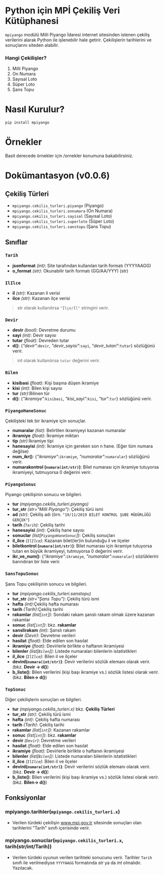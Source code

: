 
# Python için MPİ Çekiliş Veri Kütüphanesi
`mpiyango` modülü Milli Piyango İdaresi internet sitesinden istenen çekiliş verilerini alarak Python ile işlenebilir hale getirir. Çekilişlerin tarihlerini ve sonuçlarını siteden alabilir.

### Hangi Çekilişler?
1. Milli Piyango
2. On Numara
3. Sayısal Loto
4. Süper Loto
5. Şans Topu

# Nasıl Kurulur?
    pip install mpiyango

# Örnekler
Basit derecede örnekler için /ornekler konumuna bakabilirsiniz.

# Dokümantasyon (v0.0.6)
## Çekiliş Türleri

 - `mpiyango.cekilis_turleri.piyango` (Piyango)
 - `mpiyango.cekilis_turleri.onnumara` (On Numara)
 - `mpiyango.cekilis_turleri.sayisal` (Sayısal Loto)
 - `mpiyango.cekilis_turleri.superloto` (Süper Loto)
 - `mpiyango.cekilis_turleri.sanstopu` (Şans Topu)

## Sınıflar
### `Tarih`

 - **jsonformat** *(int)*: Site tarafından kullanılan tarih formatı (YYYYAAGG) 
 - **o_format** *(str)*: Okunabilir tarih formatı (GG/AA/YYY) (str)

 ### `IlIlce`
- **il** *(str)*: Kazanan il verisi 
- **ilce** *(str)*: Kazanan ilçe verisi
>str olarak kullanılırsa `"İlçe/İl"` stringini verir.

### `Devir`
- **devir** *(bool)*: Devretme durumu
- **sayi** *(int)*:  Devir sayısı
- **tutar** *(float)*: Devreden tutar
- **d()**: {*"devir"*:`devir`, *"devir_sayisi"*:`sayi`, *"devir_tutari"*:`tutar`} sözlüğünü verir.
>int olarak kullanılırsa `tutar` değerini verir.

### `Bilen`
- **kisibasi** *(float)*: Kişi başına düşen ikramiye
- **kisi** *(int)*:  Bilen kişi sayısı
- **tur** *(str)*:Bilinen tür
- **d()**: {*"ikramiye"*:`kisibasi`, *"kisi_sayi"*:`kisi`, *"tur"*:`tur`} sözlüğünü verir.

### `PiyangoHaneSonuc` 
Çekilişteki tek bir ikramiye için sonuçlar.
- **numaralar** *(list)*: Belirtilen ikramiyeyi kazanan numaralar
- **ikramiye** *(float)*:  İkramiye miktarı
- **tip** *(str)*:İkramiye tipi
- **hanesayisi** *(int)*: İkramiye için gereken son n hane. (Eğer tüm numara değilse)
- **num_ikr()**: {*"ikramiye"*:`ikramiye`, *"numaralar"*:`numaralar`} sözlüğünü verir.
- **numarakontrol (`numara(int/str)`)**: Bilet numarası için ikramiye tutuyorsa ikramiyeyi, tutmuyorsa 0 değerini verir.

### `PiyangoSonuc` 
Piyango çekilişinin sonucu ve bilgileri.
- **tur** *(mpiyango.cekilis_turleri.piyango)*
- **tur_str** *(str="Milli Piyango")*:  Çekiliş türü ismi
- **ad** *(str)*: Çekiliş adı (örn. `"19/11/2019 BİLET KONTROL ŞUBE MÜDÜRLÜĞÜ GERÇEK"`)
- **tarih** *(`Tarih`)*: Çekiliş tarihi
- **hanesayisi** *(int)*: Çekiliş hane sayısı
- **sonuclar** *(list[`PiyangoHaneSonuc`])*: Çekiliş sonuçları
 - **il_ilce** *(`IlIlce`)*: Kazanan bilet(ler)in bulunduğu il ve ilçeler
- **biletkontrol (`numara(int/str)`)**: Bilet numarası için ikramiye tutuyorsa tutan en büyük ikramiyeyi, tutmuyorsa 0 değerini verir.
- **ikr_ve_num()**: {*"ikramiye"*:`ikramiye`, *"numaralar"*:`numaralar`} sözlüklerini barındıran bir liste verir.

### `SansTopuSonuc` 
Şans Topu çekilişinin sonucu ve bilgileri.
- **tur** *(mpiyango.cekilis_turleri.sanstopu)*
- **tur_str** *(str="Şans Topu")*: Çekiliş türü ismi
- **hafta** *(int)*:Çekiliş hafta numarası
- **tarih** *(Tarih)*:Çekiliş tarihi
- **rakamlar** *(list[`int`])*: Sondaki rakam şanslı rakam olmak üzere kazanan rakamlar
- **sonuc** *(list[`int`])*: bkz. **rakamlar**
- **sanslirakam** *(int)*: Şanslı rakam
- **devir** *(Devir)*: Devretme verileri
- **hasilat** *(float)*: Elde edilen son hasılat
- **ikramiye** *(float)*: Devirlerle birlikte o haftanın ikramiyesi
- **bilenler** *(list[`Bilen`])*: Listede numaraları bilenlerin istatistikleri
- **il_ilce** *(`IlIlce`)*: Bilen il ve ilçeler
- **devird(`numara(int/str)`)**: Devir verilerini sözlük elemanı olarak verir. (bkz. **Devir -> d()**)
- **b_liste()**: Bilen verilerini (kişi başı ikramiye vs.) sözlük listesi olarak verir.  (bkz. **Bilen-> d()**)

### `TopSonuc` 
Diğer çekilişlerin sonuçları ve bilgileri.
- **tur** *(mpiyango.cekilis_turleri.x)*  bkz. **Çekiliş Türleri**
- **tur_str** *(str)*: Çekiliş türü ismi
- **hafta** *(int)*: Çekiliş hafta numarası
- **tarih** *(Tarih)*: Çekiliş tarihi
- **rakamlar** *(list[`int`])*: Kazanan rakamlar
- **sonuc** *(list[`int`])*: bkz. **rakamlar**
- **devir** *(`Devir`)*: Devretme verileri
- **hasilat** *(float)*: Elde edilen son hasılat
- **ikramiye** *(float)*: Devirlerle birlikte o haftanın ikramiyesi
- **bilenler** *(list[`Bilen`])*: Listede numaraları bilenlerin istatistikleri
- **il_ilce** *(`IlIlce`)*: Bilen il ve ilçeler
- **devird(`numara(int/str)`)**: Devir verilerini sözlük elemanı olarak verir. (bkz. **Devir -> d()**)
- **b_liste()**: Bilen verilerini (kişi başı ikramiye vs.) sözlük listesi olarak verir.  (bkz. **Bilen-> d()**)

## Fonksiyonlar

### mpiyango.tarihler(`mpiyango.cekilis_turleri.x`)

 - Verilen türdeki çekilişin www.mpi.gov.tr sitesinde sonuçları olan tarihlerini "Tarih" sınıfı içerisinde verir.
 
### mpiyango.sonuclar(`mpiyango.cekilis_turleri.x`, tarih(str/int/Tarih))

- Verilen türdeki oyunun verilen tarihteki sonucunu verir. Tarihler `Tarih` sınıfı ile verilmediyse `YYYYAAGG` formatında *str* ya da *int* olmalıdır.
Yazılacak.
